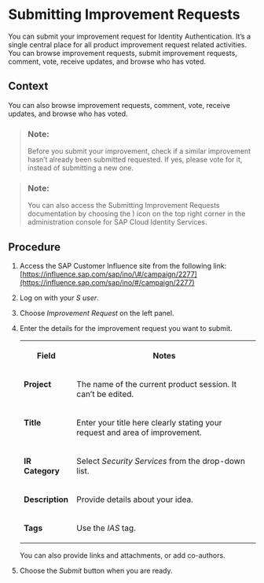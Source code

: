 <!-- loio988c6de2e65d4c0d85cc0c3d3c09545f -->

<link rel="stylesheet" type="text/css" href="css/sap-icons.css"/>

# Submitting Improvement Requests

You can submit your improvement request for Identity Authentication. It’s a single central place for all product improvement request related activities. You can browse improvement requests, submit improvement requests, comment, vote, receive updates, and browse who has voted.



## Context

You can also browse improvement requests, comment, vote, receive updates, and browse who has voted.

> ### Note:  
> Before you submit your improvement, check if a similar improvement hasn’t already been submitted requested. If yes, please vote for it, instead of submitting a new one.

> ### Note:  
> You can also access the Submitting Improvement Requests documentation by choosing the <span class="SAP-icons"></span> icon on the top right corner in the administration console for SAP Cloud Identity Services.



## Procedure

1.  Access the SAP Customer Influence site from the following link: [https://influence.sap.com/sap/ino/\#/campaign/2277](https://influence.sap.com/sap/ino/#/campaign/2277)

2.  Log on with your *S user*.

3.  Choose *Improvement Request* on the left panel.

4.  Enter the details for the improvement request you want to submit.


    <table>
    <tr>
    <th valign="top">

    Field


    
    </th>
    <th valign="top">

    Notes


    
    </th>
    </tr>
    <tr>
    <td valign="top">

    **Project**


    
    </td>
    <td valign="top">

    The name of the current product session. It can’t be edited.


    
    </td>
    </tr>
    <tr>
    <td valign="top">

    **Title**


    
    </td>
    <td valign="top">

    Enter your title here clearly stating your request and area of improvement.


    
    </td>
    </tr>
    <tr>
    <td valign="top">

    **IR Category**


    
    </td>
    <td valign="top">

    Select *Security Services* from the drop-down list.


    
    </td>
    </tr>
    <tr>
    <td valign="top">

    **Description**


    
    </td>
    <td valign="top">

    Provide details about your idea.


    
    </td>
    </tr>
    <tr>
    <td valign="top">

    **Tags**


    
    </td>
    <td valign="top">

    Use the *IAS* tag.


    
    </td>
    </tr>
    </table>
    
    You can also provide links and attachments, or add co-authors.

5.  Choose the *Submit* button when you are ready.


